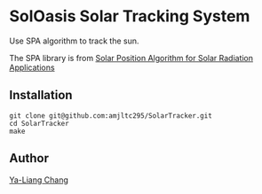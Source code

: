 # SolOasis Solar Tracking System

Use SPA algorithm to track the sun.

The SPA library is from [Solar Position Algorithm for
Solar Radiation Applications](https://www.nrel.gov/docs/fy08osti/34302.pdf)

## Installation
```
git clone git@github.com:amjltc295/SolarTracker.git
cd SolarTracker
make
```

## Author
[Ya-Liang Chang](https://github.com/amjltc295/)

